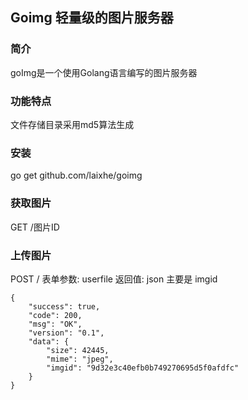 ## Goimg 轻量级的图片服务器

### 简介
goImg是一个使用Golang语言编写的图片服务器

### 功能特点
文件存储目录采用md5算法生成

### 安装
go get github.com/laixhe/goimg

### 获取图片
GET /图片ID

### 上传图片
POST /
表单参数: userfile
返回值: json 主要是 imgid
```
{
	"success": true,
	"code": 200,
	"msg": "OK",
	"version": "0.1",
	"data": {
		"size": 42445,
		"mime": "jpeg",
		"imgid": "9d32e3c40efb0b749270695d5f0afdfc"
	}
}
```